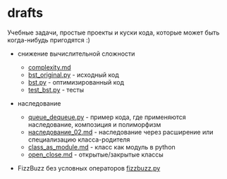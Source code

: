 # drafts

Учебные задачи, простые проекты и куски кода, которые может быть когда-нибудь пригодятся :)

- снижение вычислительной сложности
    - [complexity.md](complexity.md)
    - [bst_original.py](bst_original.py) - исходный код
    - [bst.py](bst.py) - оптимизированный код
    - [test_bst.py](test_bst.py) - тесты

- наследование
    - [queue_dequeue.py](queue_dequeue.py) - пример кода, где применяются наследование, композиция и полиморфизм
    - [наследование_02.md](наследование_02.md) - наследование через расширение или специализацию класса-родителя
    - [class_as_module.md](class_as_module.md) - класс как модуль в python
    - [open_close.md](open_close.md) - открытые/закрытые классы

- FizzBuzz без условных операторов [fizzbuzz.py](fizzbuzz.py)